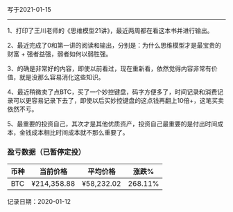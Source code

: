 写于2021-01-15

-----
1、打印了王川老师的《思维模型21讲》，最近两周都在看这本书并进行输出。

2、最近完成了0和第一讲的阅读和输出，分别是：为什么思维模型才是最宝贵的财富 + 强者益强，弱者如何以弱胜强。

3、的确是非常好的内容，即使以前看过，现在重新看，依然觉得内容非常有价值，就是没那么容易消化这些知识。

4、最近稍微卖了点BTC，买了一个妙控键盘，码字方便多了，时间记录和消费记录可以更容易记录下去了，即使以后买妙控键盘的这点钱再翻上10倍+，这笔买卖依然不亏。

5、最重要的投资自己，其次才是其他优质资产，投资自己最重要的是付出时间成本，金钱成本相比时间成本就不那么重要了。

### 盈亏数据（已暂停定投）

| 币种 | 当前价格 | 平均价格 |  涨跌%  |  
| :--: | :----------: | :----------: | :-----: |
| BTC  |  ¥214,358.88  |   ¥58,232.02  | 268.11% |

记录日期：2020-01-12

